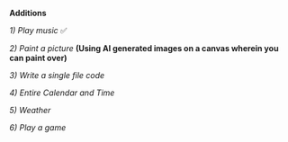 **Additions**

*1) Play music*  ✅

*2) Paint a picture* **(Using AI generated images on a canvas wherein you can paint over)**

*3) Write a single file code*

*4) Entire Calendar and Time*

*5) Weather*

*6) Play a game*
